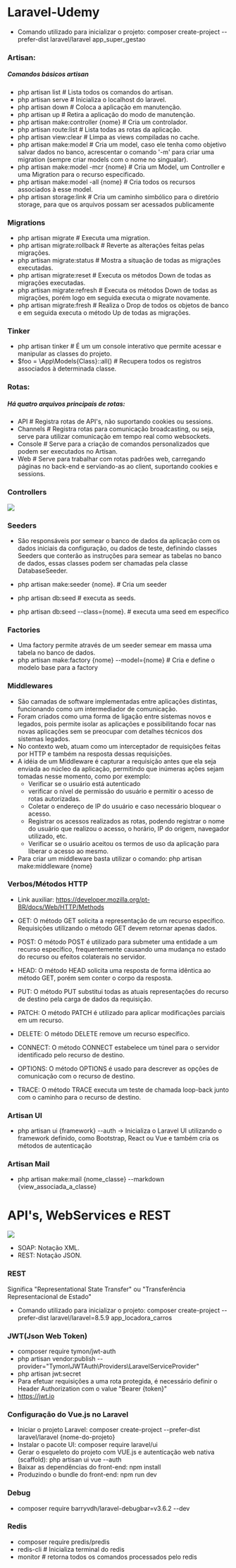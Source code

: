 # Laravel-Udemy

- Comando utilizado para inicializar o projeto: composer create-project --prefer-dist laravel/laravel app_super_gestao

### Artisan:


##### Comandos básicos artisan

- php artisan list                      # Lista todos os comandos do artisan.
- php artisan serve                     # Inicializa o localhost do laravel.
- php artisan down                      # Coloca a aplicação em manutenção.
- php artisan up                        # Retira a aplicação do modo de manutenção.
- php artisan make:controller {nome}    # Cria um controlador.
- php artisan route:list                # Lista todas as rotas da aplicação.
- php artisan view:clear                # Limpa as views compiladas no cache.
- php artisan make:model                # Cria um model, caso ele tenha como objetivo salvar dados no banco, acrescentar o comando '-m' para criar 
                                           uma migration (sempre criar models com o nome no singualar).
- php artisan make:model -mcr {nome}	# Cria um Model, um Controller e uma Migration para o recurso especificado.
- php artisan make:model -all {nome}	# Cria todos os recursos associados à esse model.
- php artisan storage:link 				# Cria um caminho simbólico para o diretório storage, para que os arquivos possam ser acessados publicamente


### Migrations

- php artisan migrate                   # Executa uma migration.
- php artisan migrate:rollback          # Reverte as alterações feitas pelas migrações.
- php artisan migrate:status            # Mostra a situação de todas as migrações executadas.
- php artisan migrate:reset             # Executa os métodos Down de todas as migrações executadas.
- php artisan migrate:refresh           # Executa os métodos Down de todas as migrações, porém logo em seguida executa o migrate novamente.
- php artisan migrate:fresh             # Realiza o Drop de todos os objetos de banco e em seguida executa o método Up de todas as migrações.


### Tinker

- php artisan tinker                    # É um um console interativo que permite acessar e manipular as classes do projeto.
- $foo = \App\Models\{Class}::all()     # Recupera todos os registros associados à determinada classe.

### Rotas:

##### Há quatro arquivos principais de rotas:

- API       # Registra rotas de API's, não suportando cookies ou sessions.
- Channels  # Registra rotas para comunicação broadcasting, ou seja, serve para utilizar comunicação em tempo real como websockets.
- Console   # Serve para a criação de comandos personalizados que podem ser executados no Artisan.
- Web       # Serve para trabalhar com rotas padrões web, carregando páginas no back-end e serviando-as ao client, suportando cookies e sessions.

### Controllers

<img src="img/representacao-mvc.png">

### Seeders

- São responsáveis por semear o banco de dados da aplicação com os dados iniciais da configuração, ou dados de teste, definindo classes Seeders que conterão as instruções para semear as tabelas no banco de dados, essas classes podem ser chamadas pela classe DatabaseSeeder.

- php artisan make:seeder {nome}.           # Cria um seeder
- php artisan db:seed                       # executa as seeds.
- php artisan db:seed --class={nome}.       # executa uma seed em específico


### Factories

- Uma factory permite através de um seeder semear em massa uma tabela no banco de dados.
- php artisan make:factory {nome} --model={nome} # Cria e define o modelo base para a factory


### Middlewares

- São camadas de software implementadas entre aplicações distintas, funcionando como um intermediador de comunicação.
- Foram criados como uma forma de ligação entre sistemas novos e legados, pois permite isolar as aplicações e possibilitando focar nas novas aplicações sem se preocupar com detalhes técnicos dos sistemas legados.
- No contexto web, atuam como um interceptador de requisições feitas por HTTP e também na resposta dessas requisições.
- A idéia de um Middleware é capturar a requisição antes que ela seja enviada ao núcleo da aplicação, permitindo que inúmeras ações sejam tomadas nesse momento, como por exemplo:
    - Verificar se o usuário está autenticado 
    - verificar o nível de permissão do usuário e permitir o acesso de rotas autorizadas.
    - Coletar o endereço de IP do usuário e caso necessário bloquear o acesso.
    - Registrar os acessos realizados as rotas, podendo registrar o nome do usuário que realizou o acesso, o horário, IP do origem, navegador utilizado, etc.
    - Verificar se o usuário aceitou os termos de uso da aplicação para liberar o acesso ao mesmo.
- Para criar um middleware basta utilizar o comando: php artisan make:middleware {nome}


### Verbos/Métodos HTTP

- Link auxiliar: https://developer.mozilla.org/pt-BR/docs/Web/HTTP/Methods

- GET: O método GET solicita a representação de um recurso específico. Requisições utilizando o método GET devem retornar apenas dados.

- POST: O método POST é utilizado para submeter uma entidade a um recurso específico, frequentemente causando uma mudança no estado do recurso ou efeitos colaterais no servidor.

- HEAD: O método HEAD solicita uma resposta de forma idêntica ao método GET, porém sem conter o corpo da resposta.

- PUT: O método PUT substitui todas as atuais representações do recurso de destino pela carga de dados da requisição.

- PATCH: O método PATCH é utilizado para aplicar modificações parciais em um recurso.

- DELETE: O método DELETE remove um recurso específico.

- CONNECT: O método CONNECT estabelece um túnel para o servidor identificado pelo recurso de destino.

- OPTIONS: O método OPTIONS é usado para descrever as opções de comunicação com o recurso de destino.

- TRACE: O método TRACE executa um teste de chamada loop-back junto com o caminho para o recurso de destino.


### Artisan UI

- php artisan ui {framework} --auth  -> Inicializa o Laravel UI utilizando o framework definido, como Bootstrap, React ou Vue e também cria os métodos de autenticação

### Artisan Mail

- php artisan make:mail {nome_classe} --markdown {view_associada_a_classe}


# API's, WebServices e REST

<img src="img/representacao-api.png">

- SOAP: Notação XML.
- REST: Notação JSON.

### REST

Significa "Representational State Transfer" ou "Transferência Representacional de Estado"

- Comando utilizado para inicializar o projeto: composer create-project --prefer-dist laravel/laravel=8.5.9 app_locadora_carros

### JWT(Json Web Token)

- composer require tymon/jwt-auth
- php artisan vendor:publish --provider="Tymon\JWTAuth\Providers\LaravelServiceProvider"
- php artisan jwt:secret
- Para efetuar requisições a uma rota protegida, é necessário definir o Header Authorization com o value "Bearer {token}"
- https://jwt.io

### Configuração do Vue.js no Laravel

- Iniciar o projeto Laravel: composer create-project --prefer-dist laravel/laravel {nome-do-projeto}
- Instalar o pacote UI: composer require laravel/ui
- Gerar o esqueleto do projeto com VUE.js e autenticação web nativa (scaffold): php artisan ui vue --auth
- Baixar as dependências do front-end: npm install
- Produzindo o bundle do front-end: npm run dev

### Debug

- composer require barryvdh/laravel-debugbar=v3.6.2 --dev

### Redis

- composer require predis/predis
- redis-cli # Inicializa terminal do redis
- monitor # retorna todos os comandos processados pelo redis